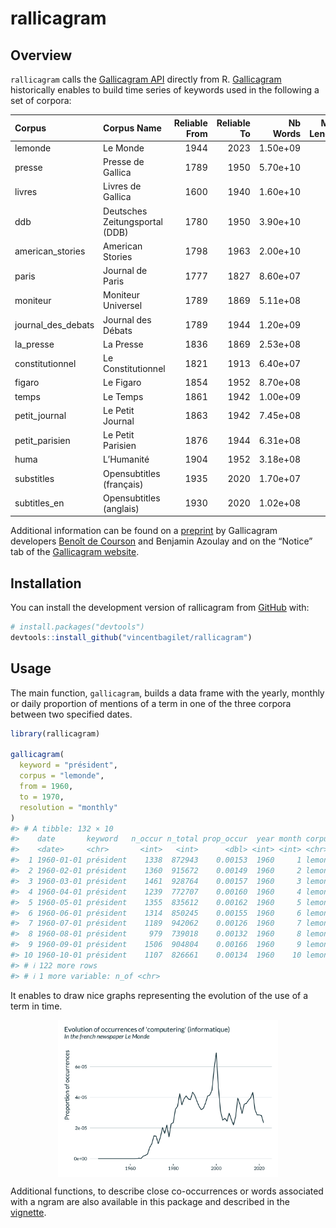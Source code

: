 
<!-- README.md is generated from README.Rmd. Please edit that file -->

# rallicagram

<!-- badges: start -->
<!-- badges: end -->

## Overview

`rallicagram` calls the [Gallicagram API](https://regicid.github.io/api)
directly from R.
[Gallicagram](https://shiny.ens-paris-saclay.fr/app/gallicagram)
historically enables to build time series of keywords used in the
following a set of corpora:

| Corpus             | Corpus Name                    | Reliable From | Reliable To | Nb Words | Max Length | Resolution |
|:-------------------|:-------------------------------|--------------:|------------:|---------:|-----------:|:-----------|
| lemonde            | Le Monde                       |          1944 |        2023 | 1.50e+09 |          4 | daily      |
| presse             | Presse de Gallica              |          1789 |        1950 | 5.70e+10 |          3 | monthly    |
| livres             | Livres de Gallica              |          1600 |        1940 | 1.60e+10 |          5 | yearly     |
| ddb                | Deutsches Zeitungsportal (DDB) |          1780 |        1950 | 3.90e+10 |          2 | monthly    |
| american_stories   | American Stories               |          1798 |        1963 | 2.00e+10 |          3 | yearly     |
| paris              | Journal de Paris               |          1777 |        1827 | 8.60e+07 |          2 | daily      |
| moniteur           | Moniteur Universel             |          1789 |        1869 | 5.11e+08 |          2 | daily      |
| journal_des_debats | Journal des Débats             |          1789 |        1944 | 1.20e+09 |          1 | daily      |
| la_presse          | La Presse                      |          1836 |        1869 | 2.53e+08 |          2 | daily      |
| constitutionnel    | Le Constitutionnel             |          1821 |        1913 | 6.40e+07 |          2 | daily      |
| figaro             | Le Figaro                      |          1854 |        1952 | 8.70e+08 |          2 | daily      |
| temps              | Le Temps                       |          1861 |        1942 | 1.00e+09 |          2 | daily      |
| petit_journal      | Le Petit Journal               |          1863 |        1942 | 7.45e+08 |          2 | daily      |
| petit_parisien     | Le Petit Parisien              |          1876 |        1944 | 6.31e+08 |          2 | daily      |
| huma               | L’Humanité                     |          1904 |        1952 | 3.18e+08 |          2 | daily      |
| substitles         | Opensubtitles (français)       |          1935 |        2020 | 1.70e+07 |          3 | yearly     |
| subtitles_en       | Opensubtitles (anglais)        |          1930 |        2020 | 1.02e+08 |          3 | yearly     |

Additional information can be found on a
[preprint](https://osf.io/preprints/socarxiv/84bf3/) by Gallicagram
developers [Benoît de Courson](https://regicid.github.io/) and Benjamin
Azoulay and on the “Notice” tab of the [Gallicagram
website](https://shiny.ens-paris-saclay.fr/app/gallicagram).

## Installation

You can install the development version of rallicagram from
[GitHub](https://github.com/vincentbagilet/rallicagram) with:

``` r
# install.packages("devtools")
devtools::install_github("vincentbagilet/rallicagram")
```

## Usage

The main function, `gallicagram`, builds a data frame with the yearly,
monthly or daily proportion of mentions of a term in one of the three
corpora between two specified dates.

``` r
library(rallicagram)

gallicagram(
  keyword = "président", 
  corpus = "lemonde", 
  from = 1960, 
  to = 1970,
  resolution = "monthly"
)
#> # A tibble: 132 × 10
#>    date       keyword   n_occur n_total prop_occur  year month corpus resolution
#>    <date>     <chr>       <int>   <int>      <dbl> <int> <int> <chr>  <chr>     
#>  1 1960-01-01 président    1338  872943    0.00153  1960     1 lemon… monthly   
#>  2 1960-02-01 président    1360  915672    0.00149  1960     2 lemon… monthly   
#>  3 1960-03-01 président    1461  928764    0.00157  1960     3 lemon… monthly   
#>  4 1960-04-01 président    1239  772707    0.00160  1960     4 lemon… monthly   
#>  5 1960-05-01 président    1355  835612    0.00162  1960     5 lemon… monthly   
#>  6 1960-06-01 président    1314  850245    0.00155  1960     6 lemon… monthly   
#>  7 1960-07-01 président    1189  942062    0.00126  1960     7 lemon… monthly   
#>  8 1960-08-01 président     979  739018    0.00132  1960     8 lemon… monthly   
#>  9 1960-09-01 président    1506  904804    0.00166  1960     9 lemon… monthly   
#> 10 1960-10-01 président    1107  826661    0.00134  1960    10 lemon… monthly   
#> # ℹ 122 more rows
#> # ℹ 1 more variable: n_of <chr>
```

It enables to draw nice graphs representing the evolution of the use of
a term in time.

<img src="man/figures/README-graph-1.png" width="70%" style="display: block; margin: auto;" />

Additional functions, to describe close co-occurrences or words
associated with a ngram are also available in this package and described
in the [vignette](articles/rallicagram.html).
